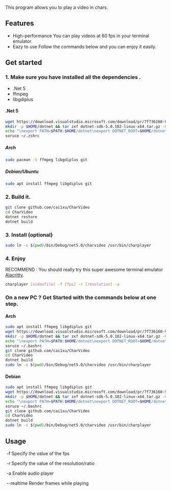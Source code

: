 This program allows you to play a video in chars.
## Features
   - High-performance   You can play videos at 60 fps in your terminal emulator.
   - Eazy to use        Follow the commands below and you can enjoy it easily.

## Get started

### 1. Make sure you have installed all the dependencies .

   - .Net 5
   - ffmpeg
   - libgdiplus



#### .Net 5

```bash
wget https://download.visualstudio.microsoft.com/download/pr/7f736160-9f34-4595-8d72-13630c437aef/b9c4513afb0f8872eb95793c70ac52f6/dotnet-sdk-5.0.102-linux-x64.tar.gz
mkdir -p $HOME/dotnet && tar zxf dotnet-sdk-5.0.102-linux-x64.tar.gz -C $HOME/dotnet
echo "\nexport PATH=$PATH:$HOME/dotnet\nexport DOTNET_ROOT=$HOME/dotnet">>~/.zshrc
soruce ~/.zshrc
```

   ##### Arch

   ```bash
sudo pacman -S ffmpeg libgdiplus git
   ```

   ##### Debian/Ubuntu

   ```bash
sudo apt install ffmpeg libgdiplus git
   ```

### 2. Build it.

   ```bash
git clone github.com/cai1xu/CharVideo
cd CharVideo
dotnet restore
dotnet build
   ```

### 3.  Install (optional) 

```bash
sudo ln -s $(pwd)/bin/Debug/net5.0/charvideo /usr/bin/charplayer
```



### 4. Enjoy

RECOMMEND : You should really try this super awesome terminal emulator [Alacritty](https://github.com/alacritty/alacritty).

```bash
charplayer [videofile] -f [fps] -r [resolution] -a
```

### On a new PC ? Get Started with the commands below at one step.
#### Arch
```bash
sudo apt install ffmpeg libgdiplus git
wget https://download.visualstudio.microsoft.com/download/pr/7f736160-9f34-4595-8d72-13630c437aef/b9c4513afb0f8872eb95793c70ac52f6/dotnet-sdk-5.0.102-linux-x64.tar.gz
mkdir -p $HOME/dotnet && tar zxf dotnet-sdk-5.0.102-linux-x64.tar.gz -C $HOME/dotnet
echo "\nexport PATH=$PATH:$HOME/dotnet\nexport DOTNET_ROOT=$HOME/dotnet">>~/.bashrc
soruce ~/.bashrc
git clone github.com/cai1xu/CharVideo
cd CharVideo
dotnet build
sudo ln -s $(pwd)/bin/Debug/net5.0/charvideo /usr/bin/charplayer
```

#### Debian

```Bash
sudo apt install ffmpeg libgdiplus git
wget https://download.visualstudio.microsoft.com/download/pr/7f736160-9f34-4595-8d72-13630c437aef/b9c4513afb0f8872eb95793c70ac52f6/dotnet-sdk-5.0.102-linux-x64.tar.gz
mkdir -p $HOME/dotnet && tar zxf dotnet-sdk-5.0.102-linux-x64.tar.gz -C $HOME/dotnet
echo "\nexport PATH=$PATH:$HOME/dotnet\nexport DOTNET_ROOT=$HOME/dotnet">>~/.bashrc
soruce ~/.bashrc
git clone github.com/cai1xu/CharVideo
cd CharVideo
dotnet build
sudo ln -s $(pwd)/bin/Debug/net5.0/charvideo /usr/bin/charplayer
```

## Usage

​	-f						Specify the value of the fps

​	-r						Specify the value of the resolution/ratio

​	-a						Enable audio player

​	--realtime		  Render frames while playing